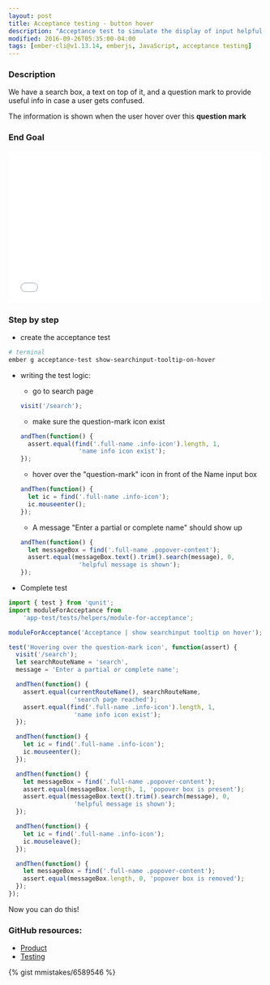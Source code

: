 ```yaml
---
layout: post
title: Acceptance testing - button hover
description: "Acceptance test to simulate the display of input helpful info, when user hover on top of the ifno button"
modified: 2016-09-26T05:35:00-04:00
tags: [ember-cli@v1.13.14, emberjs, JavaScript, acceptance testing]
---
```


### Description
We have a search box, a text on top of it, and a question mark to provide useful info in case a user gets confused.

The information is shown when the user hover over this **question mark**

### End Goal
<iframe width="500" height="300" src="//www.youtube.com/embed/SU3kYxJmWuQ" frameborder="0"></iframe>

### Step by step

* create the acceptance test

```sh
# terminal
ember g acceptance-test show-searchinput-tooltip-on-hover
```

* writing the test logic:
  * go to search page

  ```javascript
  visit('/search');
  ```

  * make sure the question-mark icon exist

  ```javascript
  andThen(function() {
    assert.equal(find('.full-name .info-icon').length, 1,
                  'name info icon exist');
  });
  ```

  * hover over the "question-mark" icon in front of the Name input box

  ```javascript
  andThen(function() {
    let ic = find('.full-name .info-icon');
    ic.mouseenter();
  });
  ```

  * A message "Enter a partial or complete name" should show up

  ```javascript
  andThen(function() {
    let messageBox = find('.full-name .popover-content');
    assert.equal(messageBox.text().trim().search(message), 0,
                  'helpful message is shown');
  });
  ```

* Complete test

```javascript
import { test } from 'qunit';
import moduleForAcceptance from
    'app-test/tests/helpers/module-for-acceptance';

moduleForAcceptance('Acceptance | show searchinput tooltip on hover');

test('Hovering over the question-mark icon', function(assert) {
  visit('/search');
  let searchRouteName = 'search',
  message = 'Enter a partial or complete name';

  andThen(function() {
    assert.equal(currentRouteName(), searchRouteName,
                  'search page reached');
    assert.equal(find('.full-name .info-icon').length, 1,
                  'name info icon exist');
  });

  andThen(function() {
    let ic = find('.full-name .info-icon');
    ic.mouseenter();
  });

  andThen(function() {
    let messageBox = find('.full-name .popover-content');
    assert.equal(messageBox.length, 1, 'popover box is present');
    assert.equal(messageBox.text().trim().search(message), 0,
                  'helpful message is shown');
  });

  andThen(function() {
    let ic = find('.full-name .info-icon');
    ic.mouseleave();
  });

  andThen(function() {
    let messageBox = find('.full-name .popover-content');
    assert.equal(messageBox.length, 0, 'popover box is removed');
  });
});

```

Now you can do this!

### GitHub resources:
* [Product](https://fuse-mars.github.io/tutorial-ember-cli-1.13.14)
* [Testing](http://nshimiye.com/tutorial-ember-cli-1.13.14/tests/?testId=6c41b476)


{% gist mmistakes/6589546 %}
